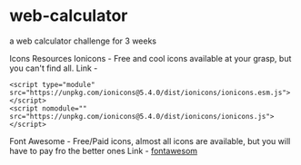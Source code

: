 # web-calculator
a web calculator challenge for 3 weeks

Icons Resources
Ionicons - Free and cool icons available at your grasp, but you can't find all.
Link -
```
<script type="module" src="https://unpkg.com/ionicons@5.4.0/dist/ionicons/ionicons.esm.js"></script>
<script nomodule="" src="https://unpkg.com/ionicons@5.4.0/dist/ionicons/ionicons.js"></script>
```

Font Awesome - Free/Paid icons, almost all icons are available, but you will have to pay fro the better ones
Link - [fontawesom](https://fontawesome.com/)